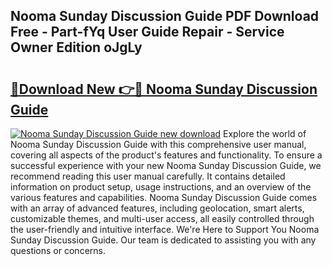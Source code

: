 ## Nooma Sunday Discussion Guide PDF Download Free - Part-fYq User Guide Repair - Service Owner Edition oJgLy

# <h2><a href="http://bc68902.oget.top/?id=Nooma+Sunday+Discussion+Guide">🔗Download New 👉🔴 Nooma Sunday Discussion Guide</a></h2>

[![Nooma Sunday Discussion Guide new download](https://i.imgur.com/5g1atiW.png)](http://bc68902.oget.top/?id=Nooma+Sunday+Discussion+Guide)
Explore the world of Nooma Sunday Discussion Guide with this comprehensive user manual, covering all aspects of the product's features and functionality. To ensure a successful experience with your new Nooma Sunday Discussion Guide, we recommend reading this user manual carefully. It contains detailed information on product setup, usage instructions, and an overview of the various features and capabilities. Nooma Sunday Discussion Guide comes with an array of advanced features, including geolocation, smart alerts, customizable themes, and multi-user access, all easily controlled through the user-friendly and intuitive interface. We're Here to Support You Nooma Sunday Discussion Guide. Our team is dedicated to assisting you with any questions or concerns.
